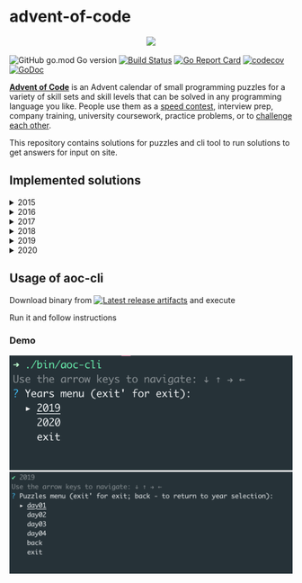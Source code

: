 # advent-of-code
<p align="center">
    <img src="https://user-images.githubusercontent.com/16360374/49324718-7954f100-f4e8-11e8-8ef6-1b701afc504f.png" width="225"/>
</p>  


![GitHub go.mod Go version](https://img.shields.io/github/go-mod/go-version/obalunenko/advent-of-code)
[![Build Status](https://travis-ci.com/obalunenko/advent-of-code.svg?branch=master)](https://travis-ci.com/obalunenko/advent-of-code)
[![Go Report Card](https://goreportcard.com/badge/github.com/obalunenko/advent-of-code)](https://goreportcard.com/report/github.com/obalunenko/advent-of-code)
[![codecov](https://codecov.io/gh/obalunenko/advent-of-code/branch/master/graph/badge.svg)](https://codecov.io/gh/obalunenko/advent-of-code)
[![GoDoc](https://godoc.org/github.com/obalunenko/advent-of-code?status.svg)](https://godoc.org/github.com/obalunenko/advent-of-code)


[**Advent of Code**](http://adventofcode.com/) is an Advent calendar of small programming puzzles for a 
variety of skill sets and skill levels that can be solved in any programming language you like. 
People use them as a [speed contest](https://adventofcode.com/2019/leaderboard), interview prep, company training, 
university coursework, practice problems, 
or to [challenge each other](https://www.reddit.com/r/adventofcode/search?q=flair%3Aupping&restrict_sr=on).

This repository contains solutions for puzzles and cli tool to run solutions to get answers for input on site.

## Implemented solutions

<details>
  <summary>2015</summary>  
    
  - [ ] Day 1: Not Quite Lisp
  - [ ] Day 2: I Was Told There Would Be No Math
  - [ ] Day 3: Perfectly Spherical Houses in a Vacuum
  - [ ] Day 4: The Ideal Stocking Stuffer
  - [ ] Day 5: Doesn't He Have Intern-Elves For This?
  - [ ] Day 6: Probably a Fire Hazard
  - [ ] Day 7: Some Assembly Required
  - [ ] Day 8: Matchsticks
  - [ ] Day 9: All in a Single Night
  - [ ] Day 10: Elves Look, Elves Say
  - [ ] Day 11: Corporate Policy
  - [ ] Day 12: JSAbacusFramework.io
  - [ ] Day 13: Knights of the Dinner Table
  - [ ] Day 14: Reindeer Olympics
  - [ ] Day 15: Science for Hungry People
  - [ ] Day 16: Aunt Sue
  - [ ] Day 17: No Such Thing as Too Much
  - [ ] Day 18: Like a GIF For Your Yard
  - [ ] Day 19: Medicine for Rudolph
  - [ ] Day 20: Infinite Elves and Infinite Houses
  - [ ] Day 21: RPG Simulator 20XX
  - [ ] Day 22: Wizard Simulator 20XX
  - [ ] Day 23: Opening the Turing Lock
  - [ ] Day 24: It Hangs in the Balance
  - [ ] Day 25: Let It Snow
    
</details>


<details>
  <summary>2016</summary>  
    
  - [ ] Day 1: No Time for a Taxicab
  - [ ] Day 2: Bathroom Security
  - [ ] Day 3: Squares With Three Sides
  - [ ] Day 4: Security Through Obscurity
  - [ ] Day 5: How About a Nice Game of Chess?
  - [ ] Day 6: Signals and Noise
  - [ ] Day 7: Internet Protocol Version 7
  - [ ] Day 8: Two-Factor Authentication
  - [ ] Day 9: Explosives in Cyberspace
  - [ ] Day 10: Balance Bots
  - [ ] Day 11: Radioisotope Thermoelectric Generators
  - [ ] Day 12: Leonardo's Monorail
  - [ ] Day 13: A Maze of Twisty Little Cubicles
  - [ ] Day 14: One-Time Pad
  - [ ] Day 15: Timing is Everything
  - [ ] Day 16: Dragon Checksum
  - [ ] Day 17: Two Steps Forward
  - [ ] Day 18: Like a Rogue
  - [ ] Day 19: An Elephant Named Joseph
  - [ ] Day 20: Firewall Rules
  - [ ] Day 21: Scrambled Letters and Hash
  - [ ] Day 22: Grid Computing
  - [ ] Day 23: Safe Cracking
  - [ ] Day 24: Air Duct Spelunking
  - [ ] Day 25: Clock Signal
    
</details>

<details>
  <summary>2017</summary>  
    
  - [ ] Day 1: Inverse Captcha
  - [ ] Day 2: Corruption Checksum
  - [ ] Day 3: Spiral Memory
  - [ ] Day 4: High-Entropy Passphrases
  - [ ] Day 5: A Maze of Twisty Trampolines, All Alike
  - [ ] Day 6: Memory Reallocation
  - [ ] Day 7: Recursive Circus
  - [ ] Day 8: I Heard You Like Registers
  - [ ] Day 9: Stream Processing
  - [ ] Day 10: Knot Hash
  - [ ] Day 11: Hex Ed
  - [ ] Day 12: Digital Plumber
  - [ ] Day 13: Packet Scanners
  - [ ] Day 14: Disk Defragmentation
  - [ ] Day 15: Dueling Generators
  - [ ] Day 16: Permutation Promenade
  - [ ] Day 17: Spinlock
  - [ ] Day 18: Duet
  - [ ] Day 19: A Series of Tubes
  - [ ] Day 20: Particle Swarm
  - [ ] Day 21: Fractal Art
  - [ ] Day 22: Sporifica Virus
  - [ ] Day 23: Coprocessor Conflagration
  - [ ] Day 24: Electromagnetic Moat
  - [ ] Day 25: The Halting Problem
    
</details>

<details>
  <summary>2018</summary>  
    
  - [ ] Day 1: Chronal Calibration
  - [ ] Day 2: Inventory Management System
  - [ ] Day 3: No Matter How You Slice It
  - [ ] Day 4: Repose Record
  - [ ] Day 5: Alchemical Reduction
  - [ ] Day 6: Chronal Coordinates
  - [ ] Day 7: The Sum of Its Parts
  - [ ] Day 8: Memory Maneuver
  - [ ] Day 9: Marble Mania
  - [ ] Day 10: The Stars Align
  - [ ] Day 11: Chronal Charge
  - [ ] Day 12: Subterranean Sustainability
  - [ ] Day 13: Mine Cart Madness
  - [ ] Day 14: Chocolate Charts
  - [ ] Day 15: Beverage Bandits
  - [ ] Day 16: Chronal Classification
  - [ ] Day 17: Reservoir Research
  - [ ] Day 18: Settlers of The North Pole
  - [ ] Day 19: Go With The Flow
  - [ ] Day 20: A Regular Map
  - [ ] Day 21: Chronal Conversion
  - [ ] Day 22: Mode Maze
  - [ ] Day 23: Experimental Emergency Teleportation
  - [ ] Day 24: Immune System Simulator 20XX
  - [ ] Day 25: Four-Dimensional Adventure
  
</details>


<details>
  <summary>2019</summary>  
    
  - [x] Day 1: The Tyranny of the Rocket Equation
  - [x] Day 2: 1202 Program Alarm
  - [x] Day 3: Crossed Wires
  - [x] Day 4: Secure Container
  - [ ] Day 5: Sunny with a Chance of Asteroids
  - [ ] Day 6: Universal Orbit Map
  - [ ] Day 7: Amplification Circuit
  - [ ] Day 8: Space Image Format
  - [ ] Day 9: Sensor Boost
  - [ ] Day 10: Monitoring Station
  - [ ] Day 11: Space Police
  - [ ] Day 12: The N-Body Problem
  - [ ] Day 13: Care Package
  - [ ] Day 14: Space Stoichiometry
  - [ ] Day 15: Oxygen System
  - [ ] Day 16: Flawed Frequency Transmission
  - [ ] Day 17: Set and Forget
  - [ ] Day 18: Many-Worlds Interpretation
  - [ ] Day 19: Tractor Beam
  - [ ] Day 20: Donut Maze
  - [ ] Day 21: Springdroid Adventure
  - [ ] Day 22: Slam Shuffle
  - [ ] Day 23: Category Six
  - [ ] Day 24: Planet of Discord
  - [ ] Day 25: Cryostasis
    
</details>


<details>
  <summary>2020</summary>  
    
  - [x] Day 1: Report Repair
  - [ ] Day 2: Password Philosophy
  - [ ] Day 3: Toboggan Trajectory
  - [ ] Day 4: Passport Processing
  - [ ] Day 5: Binary Boarding
  - [ ] Day 6: Custom Customs
    
</details>

## Usage of aoc-cli

Download binary from [![Latest release artifacts](https://img.shields.io/badge/artifacts-download-blue.svg)](https://github.com/obalunenko/advent-of-code/releases/latest)
and execute

Run it and follow instructions

### Demo

![cli demo_step_1](assets/images/demo_1.png)
![cli demo_step_2](assets/images/demo_2.png)
